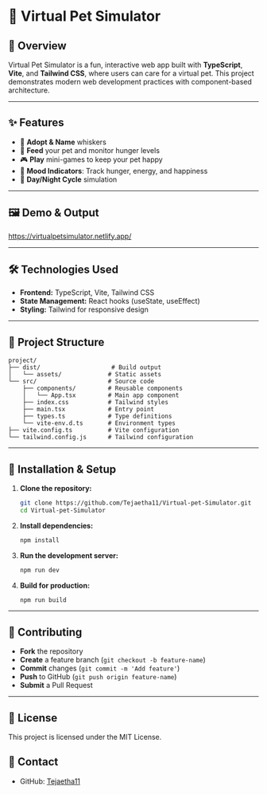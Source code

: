 # 🐾 Virtual Pet Simulator

## 📖 Overview
Virtual Pet Simulator is a fun, interactive web app built with **TypeScript**, **Vite**, and **Tailwind CSS**, where users can care for a virtual pet. This project demonstrates modern web development practices with component-based architecture.

---

## ✨ Features
- 🐶 **Adopt & Name** whiskers
- 🍎 **Feed** your pet and monitor hunger levels
- 🎮 **Play** mini-games to keep your pet happy
- 💖 **Mood Indicators**: Track hunger, energy, and happiness
- 🌙 **Day/Night Cycle** simulation

---

## 🖼️ Demo & Output
https://virtualpetsimulator.netlify.app/


---

## 🛠️ Technologies Used
- **Frontend:** TypeScript, Vite, Tailwind CSS
- **State Management:** React hooks (useState, useEffect)
- **Styling:** Tailwind for responsive design

---

## 📂 Project Structure
```
project/
├── dist/                    # Build output
│   └── assets/             # Static assets
└── src/                    # Source code
    ├── components/         # Reusable components
    │   └── App.tsx         # Main app component
    ├── index.css           # Tailwind styles
    ├── main.tsx            # Entry point
    ├── types.ts            # Type definitions
    └── vite-env.d.ts       # Environment types
├── vite.config.ts          # Vite configuration
└── tailwind.config.js      # Tailwind configuration
```

---

## 🚀 Installation & Setup
1. **Clone the repository:**
   ```bash
   git clone https://github.com/Tejaetha11/Virtual-pet-Simulator.git
   cd Virtual-pet-Simulator
   ```
2. **Install dependencies:**
   ```bash
   npm install
   ```
3. **Run the development server:**
   ```bash
   npm run dev
   ```
4. **Build for production:**
   ```bash
   npm run build
   ```

---

## 🤝 Contributing
- **Fork** the repository
- **Create** a feature branch (`git checkout -b feature-name`)
- **Commit** changes (`git commit -m 'Add feature'`)
- **Push** to GitHub (`git push origin feature-name`)
- **Submit** a Pull Request

---

## 📄 License
This project is licensed under the MIT License.

## 💬 Contact
- GitHub: [Tejaetha11](https://github.com/Tejaetha11)
